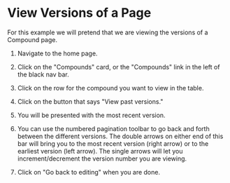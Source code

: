 # View Versions of a Page

For this example we will pretend that we are viewing the versions of a Compound page.

1. Navigate to the <a :href="$page.VUE_APP_SPLASH_BASE" target="_blank">home page</a>.

2. Click on the "Compounds" card, or the "Compounds" link in the left of the black nav bar.
3. Click on the row for the compound you want to view in the table.
4. Click on the button that says "View past versions."
5. You will be presented with the most recent version.
6. You can use the numbered pagination toolbar to go back and forth between the different versions. The double arrows on either end of this bar will bring you to the most recent version (right arrow) or to the earliest version (left arrow). The single arrows will let you increment/decrement the version number you are viewing. 
7. Click on "Go back to editing" when you are done.